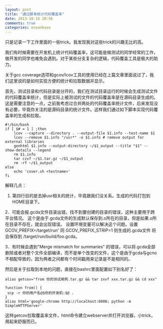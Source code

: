 ```yaml
---
layout: post
title: "通过脚本统计代码覆盖率"
date: 2013-10-16 20:56
comments: true
categories: oceanbase
---
```


只是记录一下工作里面的一些trick。我发现我对这些trick的兴趣无比的高。

我们有时候需要在开发机上统计代码覆盖率，这可能是做测试的同学经常的工作，做开发的同学也难免会遇到。对于某些分支复杂的逻辑，代码覆盖工具是极大的助力。

关于gcc coverage选项和gcov/lcov工具的使用已经在上篇文章里面说过了，我们这里说的是如何实现方便的统计和拉取数据并显示。

<!-- more -->

首先，测试目录和代码目录是分开的，我们在测试目录运行的时候会生成测试文件的代码覆盖率统计，但是实际上被测试的文件的代码覆盖率是在源码目录生成的。这是需要注意的一点，之前我考虑过合并两处的代码覆盖率统计文件，后来发现没有必要，毕竟你关注的是源码目录的统计文件。这样我们通过如下脚本实现代码覆盖率的生成和拉取。

	#!/bin/bash
	if [ $# = 1 ] ;then
	    lcov --capture --directory . --output-file $1.info --test-name $1
	    lcov --remove $1.info "/usr*" -o $1.info # remove output for external libraries
	    genhtml $1.info --output-directory ~/$1_output --title "$1" --show-details --legend
	    rm $1.info
	    tar czvf ~/$1.tar.gz ~/$1_output
	    rm -rf ~/$1_output
	else
	    echo 'cover.sh <testname>'
	fi

解释几点：

1. 第四行目的是去掉usr相关的统计，毕竟跟我们没关系。生成的代码打包到HOME目录下。

2．可能会报.gcda文件目录出错，找不到要创建的目录的错误，这种主要用于跨平台情况。
这个是由于.gcda文件的生成默认保存到.o所在的目录，但是如果.o所在目录不存在，就会出现错误。
设置环境变量可以解决这个问题。设置GCOV_PREFIX=/target/run' 同 GCOV_PREFIX_STRIP=1
则生成的.gcda文件 将会保存到 /target/run/build/foo.gcda。

3．有时候会遇到"Merge mismatch for summaries" 的错误，可以将.gcda全部删除或者对整个文件全部编译，而不是单个改变的文件，这个是由于gcda与gcno不相配导致的，因为两者之间都有个时间戳用来记录是不是相同的。

然后是关于拉取到本地的问题，直接在bashrc里面配置如下别名好了：

	alias getcov="from 你的测试用例.tar.gz && tar zxvf xxx.tar.gz && cd xxx"

	function from() {
	 scp -r 你的用户名@$你的开发机:$@ .
	}
	alias html='google-chrome http://localhost:8000; python -m SimpleHTTPServer'

这样getcov拉取覆盖率文件，html命令建立webserver并打开浏览器，小trick，用起来舒服而已。